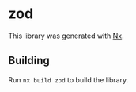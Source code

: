 # zod

This library was generated with [Nx](https://nx.dev).

## Building

Run `nx build zod` to build the library.
